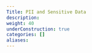 ```yaml
---
Title: PII and Sensitive Data
description:
weight: 40
underConstruction: true
categories: []
aliases:
---
```

